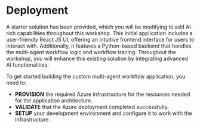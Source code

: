 # Deployment

A starter solution has been provided, which you will be modifying to add AI rich capabilities throughout this workshop. This initial application includes a user-friendly React JS UI, offering an intuitive frontend interface for users to interact with. Additionally, it features a Python-based backend that handles the multi-agent workflow logic and workflow tracing. Throughout the workshop, you will enhance this existing solution by integrating advanced AI functionalities. 

To get started building the custom multi-agent workflow application, you need to:

- **PROVISION** the required Azure infrastructure for the resources needed for the application architecture.
- **VALIDATE** that the Azure deployment completed successfully.
- **SETUP** your development environment and configure it to work with the infrastructure.